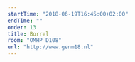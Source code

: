 ```yaml
---
startTime: "2018-06-19T16:45:00+02:00"
endTime: ""
order: 13
title: Borrel
room: "OMHP D108"
url: "http://www.genm18.nl"
---
```

